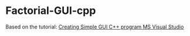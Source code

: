 # Factorial-GUI-cpp
Based on the tutorial:
<a href="https://www.youtube.com/watch?v=QCnyqMWPkQk  ">Creating Simple GUI C++ program MS Visual Studio</a> 
